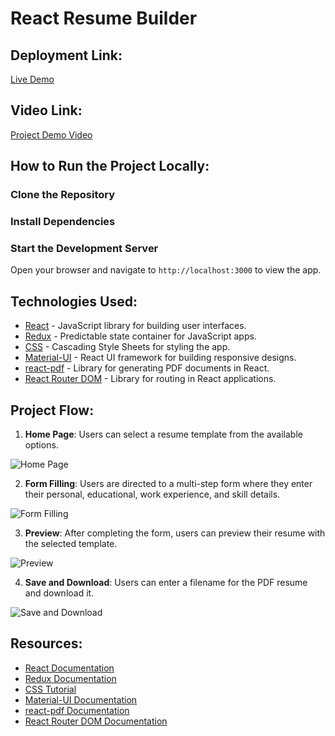 # React Resume Builder

## Deployment Link:
[Live Demo](https://example.com) 

## Video Link:
[Project Demo Video](https://youtube.com)


## How to Run the Project Locally:

### Clone the Repository
### Install Dependencies
### Start the Development Server


Open your browser and navigate to `http://localhost:3000` to view the app.

## Technologies Used:
- [React](https://reactjs.org/) - JavaScript library for building user interfaces.
- [Redux](https://redux.js.org/) - Predictable state container for JavaScript apps.
- [CSS](https://www.w3schools.com/css/) - Cascading Style Sheets for styling the app.
- [Material-UI](https://material-ui.com/) - React UI framework for building responsive designs.
- [react-pdf](https://react-pdf.org/) - Library for generating PDF documents in React.
- [React Router DOM](https://reactrouter.com/web/guides/quick-start) - Library for routing in React applications.

## Project Flow:

1. **Home Page**: Users can select a resume template from the available options.

![Home Page](/images/home.png)

2. **Form Filling**: Users are directed to a multi-step form where they enter their personal, educational, work experience, and skill details.

![Form Filling](/images/form.png)

3. **Preview**: After completing the form, users can preview their resume with the selected template.

![Preview](/images/preview.png)

4. **Save and Download**: Users can enter a filename for the PDF resume and download it.

![Save and Download](/images/download.png)

## Resources:
- [React Documentation](https://reactjs.org/docs/getting-started.html)
- [Redux Documentation](https://redux.js.org/introduction/getting-started)
- [CSS Tutorial](https://www.w3schools.com/css/)
- [Material-UI Documentation](https://material-ui.com/getting-started/usage/)
- [react-pdf Documentation](https://react-pdf.org/guides/getting-started)
- [React Router DOM Documentation](https://reactrouter.com/web/guides/quick-start)

